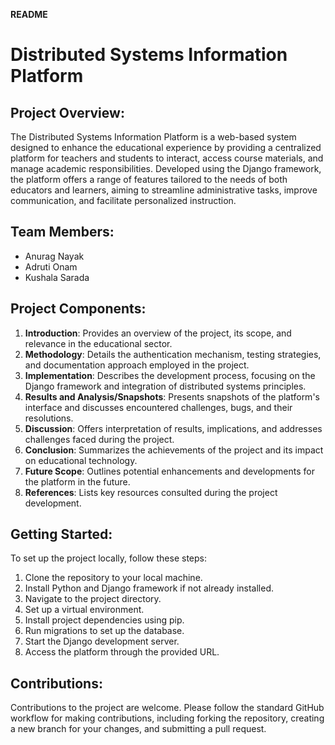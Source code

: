 **README**

# Distributed Systems Information Platform

## Project Overview:
The Distributed Systems Information Platform is a web-based system designed to enhance the educational experience by providing a centralized platform for teachers and students to interact, access course materials, and manage academic responsibilities. Developed using the Django framework, the platform offers a range of features tailored to the needs of both educators and learners, aiming to streamline administrative tasks, improve communication, and facilitate personalized instruction.

## Team Members:
- Anurag Nayak
- Adruti Onam
- Kushala Sarada

## Project Components:
1. **Introduction**: Provides an overview of the project, its scope, and relevance in the educational sector.
2. **Methodology**: Details the authentication mechanism, testing strategies, and documentation approach employed in the project.
3. **Implementation**: Describes the development process, focusing on the Django framework and integration of distributed systems principles.
4. **Results and Analysis/Snapshots**: Presents snapshots of the platform's interface and discusses encountered challenges, bugs, and their resolutions.
5. **Discussion**: Offers interpretation of results, implications, and addresses challenges faced during the project.
6. **Conclusion**: Summarizes the achievements of the project and its impact on educational technology.
7. **Future Scope**: Outlines potential enhancements and developments for the platform in the future.
8. **References**: Lists key resources consulted during the project development.

## Getting Started:
To set up the project locally, follow these steps:

1. Clone the repository to your local machine.
2. Install Python and Django framework if not already installed.
3. Navigate to the project directory.
4. Set up a virtual environment.
5. Install project dependencies using pip.
6. Run migrations to set up the database.
7. Start the Django development server.
8. Access the platform through the provided URL.

## Contributions:
Contributions to the project are welcome. Please follow the standard GitHub workflow for making contributions, including forking the repository, creating a new branch for your changes, and submitting a pull request.
